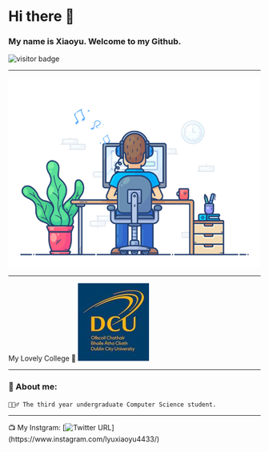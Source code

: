 # Hi there 👋

### My name is Xiaoyu. Welcome to my Github.

![visitor badge](https://visitor-badge.glitch.me/badge?page_id=xiaoyulyu2020.visitor-badge&left_color=red&right_color=green&left_text=Hello%20Visitors)

---
![myhomepage](./icon/coding.gif)

---
My Lovely College 🏫
![dcu](./icon/dcu_logo_stacked_slate_yellow-01.jpeg)

---
### 🥷 About me:
```
💁🏼‍♂️ The third year undergraduate Computer Science student.

```
---
📺 My Instgram:
[![Twitter URL](https://img.shields.io/twitter/url?color=%23fb3958&label=follow&logo=instagram&logoColor=%23fb3958&style=flat-square&url=https%3A%2F%2Fwww.instagram.com%2Falejorc_)](https://www.instagram.com/lyuxiaoyu4433/)
<!--
**xiaoyulyu2020/xiaoyulyu2020** is a ✨ _special_ ✨ repository because its `README.md` (this file) appears on your GitHub profile.

Here are some ideas to get you started:

- 🔭 I’m currently working on ...
- 🌱 I’m currently learning ...
- 👯 I’m looking to collaborate on ...
- 🤔 I’m looking for help with ...
- 💬 Ask me about ...
- 📫 How to reach me: ...
- 😄 Pronouns: ...
- ⚡ Fun fact: ...
-->
